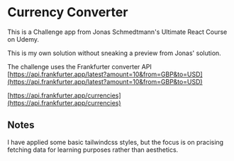 # Currency Converter

This is a Challenge app from Jonas Schmedtmann's Ultimate React Course on Udemy.

This is my own solution without sneaking a preview from Jonas' solution.

The challenge uses the Frankfurter converter API
[https://api.frankfurter.app/latest?amount=10&from=GBP&to=USD](https://api.frankfurter.app/latest?amount=10&from=GBP&to=USD)

[https://api.frankfurter.app/currencies](https://api.frankfurter.app/currencies)

## Notes

I have applied some basic tailwindcss styles, but the focus is on pracising fetching data for learning purposes rather than aesthetics.
